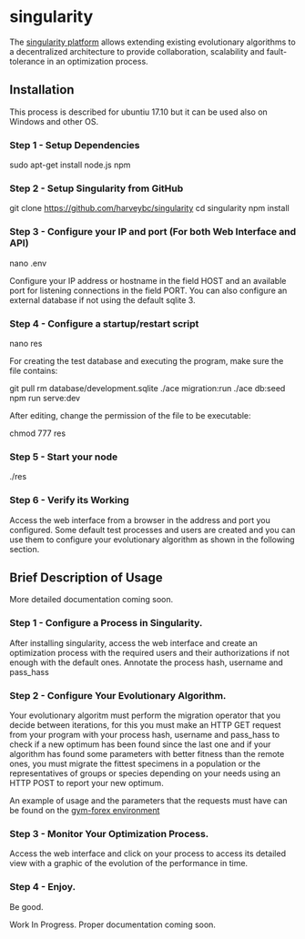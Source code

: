 # singularity

The [singularity platform](https://github.com/harveybc/singularity) allows 
extending existing evolutionary algorithms to a decentralized architecture to 
provide collaboration, scalability and fault-tolerance in an optimization process. 

## Installation

This process is described for ubuntiu 17.10 but it can be used also on Windows and other OS.

### Step 1 - Setup Dependencies

sudo apt-get install node.js npm
 
### Step 2 - Setup Singularity from GitHub

git clone https://github.com/harveybc/singularity
cd singularity
npm install

### Step 3 - Configure your IP and port (For both Web Interface and API)

nano .env

Configure your IP address or hostname in the field HOST and an available port 
for listening connections in the field PORT. You can also configure an external 
database if not using the default sqlite 3.


### Step 4 - Configure a startup/restart script

nano res

For creating the test database and executing the program, make sure the file contains:

git pull
rm database/development.sqlite
./ace migration:run
./ace db:seed
npm run serve:dev

After editing, change the permission of the file to be executable:

chmod 777 res

### Step 5 - Start your node

./res

### Step 6 - Verify its Working

Access the web interface from a browser in the address and port you configured.
Some default test processes and users are created and you can use them to configure
your evolutionary algorithm as shown in the following section.

## Brief Description of Usage

More detailed documentation coming soon.

### Step 1 - Configure a Process in Singularity.

After installing singularity, access the web interface and create an optimization
process with the required users and their authorizations if not enough with the default ones.
Annotate the process hash, username and pass_hass

### Step 2 - Configure Your Evolutionary Algorithm.

Your evolutionary algoritm must perform the migration operator that you decide
between iterations, for this you must make an HTTP GET request from your program
with your process hash, username and pass_hass to check if a new optimum has been 
found since the last one and if your algorithm
has found some parameters with better fitness than the remote ones, you must 
migrate the fittest specimens in a population or the representatives of 
groups or species depending on your needs using an HTTP POST to report your new optimum.

An example of usage and the parameters that the requests must have can be found on the [gym-forex environment](https://github.com/harveybc/gym-forex)

### Step 3 - Monitor Your Optimization Process.

Access the web interface and click on your process to access its detailed view
with a graphic of the evolution of the performance in time.

### Step 4 - Enjoy.

Be good.

Work In Progress. Proper documentation coming soon.